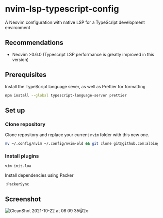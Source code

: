 # nvim-lsp-typescript-config

A Neovim configuration with native LSP for a TypeScript development environment

## Recommendations

- Neovim >0.6.0 (Typescript LSP performance is greatly improved in this version)

## Prerequisites

Install the TypeScript language sever, as well as Prettier for formatting

```sh
npm install --global typescript-language-server prettier
```

## Set up

### Clone repository

Clone repository and replace your current `nvim` folder with this new one.

```sh
mv ~/.config/nvim ~/.config/nvim-old && git clone git@github.com:albingroen/nvim-lsp-typescript-config.git ~/.config/nvim
```


### Install plugins

```sh
vim init.lua
```

Install dependencies using Packer

```
:PackerSync
```

## Screenshot

![CleanShot 2021-10-22 at 08 09 35@2x](https://user-images.githubusercontent.com/19674362/138401976-daedf600-6fbc-49c3-a221-adeadf7e2b3d.png)
